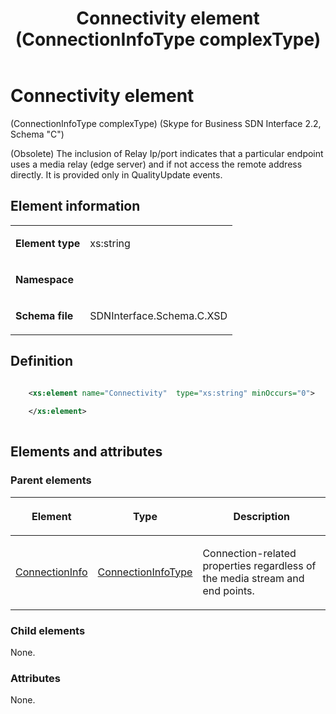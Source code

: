 ﻿---
title: Connectivity element (ConnectionInfoType complexType) 
TOCTitle: Connectivity element
ms:assetid: 21c70c92-1c97-8a75-5f48-3ef96159d556
ms:mtpsurl: https://msdn.microsoft.com/library/Mt404726(v=office.16)
ms:contentKeyID: 68250640
ms.date: 08/24/2015
mtps_version: v=office.16
dev_langs:
- xml
---

# Connectivity element 

(ConnectionInfoType complexType) (Skype for Business SDN Interface 2.2, Schema "C")

(Obsolete) The inclusion of Relay Ip/port indicates that a particular endpoint uses a media relay (edge server) and if not access the remote address directly. It is provided only in QualityUpdate events.

## Element information

<table>
<colgroup>
<col />
<col />
</colgroup>
<tbody>
<tr class="odd">
<td><p><strong>Element type</strong></p></td>
<td><p>xs:string</p></td>
</tr>
<tr class="even">
<td><p><strong>Namespace</strong></p></td>
<td><p></p></td>
</tr>
<tr class="odd">
<td><p><strong>Schema file</strong></p></td>
<td><p>SDNInterface.Schema.C.XSD</p></td>
</tr>
</tbody>
</table>


## Definition

```xml

    <xs:element name="Connectivity"  type="xs:string" minOccurs="0">
    
    </xs:element>
  
```

## Elements and attributes

### Parent elements

<table>
<colgroup>
<col />
<col />
<col />
</colgroup>
<thead>
<tr class="header">
<th><p>Element</p></th>
<th><p>Type</p></th>
<th><p>Description</p></th>
</tr>
</thead>
<tbody>
<tr class="odd">
<td><p><a href="connectioninfo-element-messagetype-complextype-skype-for-business-sdn-interface-2-2-schema-c.md">ConnectionInfo</a></p></td>
<td><p><a href="connectioninfotype-complextype-skype-for-business-sdn-interface-2-2-schema-c.md">ConnectionInfoType</a></p></td>
<td><p>Connection-related properties regardless of the media stream and end points.</p></td>
</tr>
</tbody>
</table>


### Child elements

None.

### Attributes

None.

